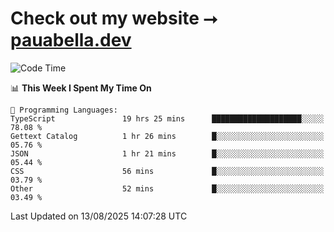 # Check out my website ⭢ [pauabella.dev](https://pauabella.dev)

<!--START_SECTION:waka-->
![Code Time](http://img.shields.io/badge/Code%20Time-4%2C702%20hrs%2023%20mins-blue)

📊 **This Week I Spent My Time On** 

```text
💬 Programming Languages: 
TypeScript               19 hrs 25 mins      ████████████████████░░░░░   78.08 % 
Gettext Catalog          1 hr 26 mins        █░░░░░░░░░░░░░░░░░░░░░░░░   05.76 % 
JSON                     1 hr 21 mins        █░░░░░░░░░░░░░░░░░░░░░░░░   05.44 % 
CSS                      56 mins             █░░░░░░░░░░░░░░░░░░░░░░░░   03.79 % 
Other                    52 mins             █░░░░░░░░░░░░░░░░░░░░░░░░   03.49 % 
```


 Last Updated on 13/08/2025 14:07:28 UTC
<!--END_SECTION:waka-->
